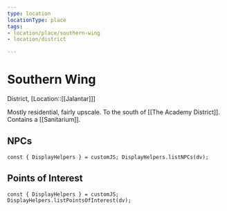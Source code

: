 ```yaml
---
type: location
locationType: place
tags: 
- location/place/southern-wing
- location/district

---
```


# Southern Wing
District, [Location::[[Jalantar]]]

Mostly residential, fairly upscale. To the south of [[The Academy District]]. Contains a [[Sanitarium]].

## NPCs
```dataviewjs
const { DisplayHelpers } = customJS; DisplayHelpers.listNPCs(dv);
```

## Points of Interest
```dataviewjs
const { DisplayHelpers } = customJS; DisplayHelpers.listPointsOfInterest(dv);
```
